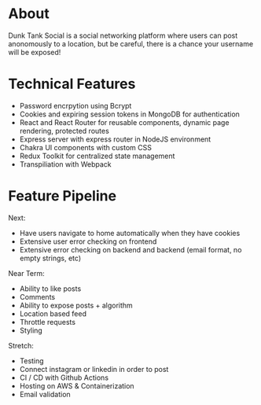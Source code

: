 # About

Dunk Tank Social is a social networking platform where users can post anonomously to a location, but be careful, there is a chance your username will be exposed!

# Technical Features
- Password encrpytion using Bcrypt
- Cookies and expiring session tokens in MongoDB for authentication
- React and React Router for reusable components, dynamic page rendering, protected routes
- Express server with express router in NodeJS environment
- Chakra UI components with custom CSS
- Redux Toolkit for centralized state management
- Transpiliation with Webpack

# Feature Pipeline
Next:
- Have users navigate to home automatically when they have cookies
- Extensive user error checking on frontend 
- Extensive error checking on backend and backend (email format, no empty strings, etc)

Near Term:
- Ability to like posts
- Comments
- Ability to expose posts + algorithm
- Location based feed
- Throttle requests
- Styling

Stretch:
- Testing
- Connect instagram or linkedin in order to post
- CI / CD with Github Actions
- Hosting on AWS & Containerization
- Email validation
